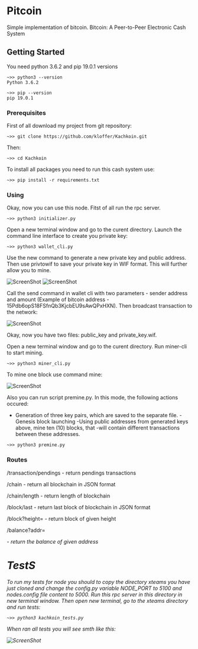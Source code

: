# Pitcoin

Simple implementation of bitcoin.
Bitcoin: A Peer-to-Peer Electronic Cash System

## Getting Started

You need python 3.6.2 and pip 19.0.1 versions

```
~>> python3 --version
Python 3.6.2
```

```
~>> pip --version
pip 19.0.1
```

### Prerequisites

First of all download my project from git repository:

```
~>> git clone https://github.com/kloffer/Kachkoin.git
```

Then:

```
~>> cd Kachkoin
```

To install all packages you need to run this cash system use:
```
~>> pip install -r requirements.txt
```

### Using

Okay, now you can use this node.
Fitst of all run the rpc server.
```
~>> python3 initializer.py
```

Open a new terminal window and go to the curent directory.
Launch the command line interface to create you private key:
```
~>> python3 wallet_cli.py
```
Use the new command to generate a new private key and public address.
Then use privtowif to save your private key in WIF format.
This will further allow you to mine.

![ScreenShot](https://i.imgur.com/1hbbXp3.png)
![ScreenShot](https://i.imgur.com/cl3CLLB.png)

Call the send command in wallet cli with two parameters - sender address
and amount (Example of bitcoin address -  15Pdb6opS18FSfnQb3KjcbEU9sAwQPxHXN).
Then broadcast transaction to the network:

![ScreenShot](https://i.imgur.com/RxJ1SCT.png)

Okay, now you have two files: public_key and private_key.wif.

Open a new terminal window and go to the curent directory.
Run miner-cli to start mining.
```
~>> python3 miner_cli.py
```
To mine one block use command mine:

![ScreenShot](https://i.imgur.com/AaFDrX2.png)

Also you can run script premine.py.
In this mode, the following actions occured:
   - Generation of three key pairs, which are saved to the separate file.
    -Genesis block launching
    -Using public addresses from generated keys above, mine ten (10) blocks, that
    -will contain different transactions between these addresses.

```
~>> python3 premine.py
```


### Routes

/transaction/pendings - return pendings transactions

/chain - return all blockchain in JSON format

/chain/length - return length of blockchain

/block/last - return last block of blockchain in JSON format

/block?height=<int> - return block of given height

/balance?addr=<address> - return the balance of given address


# TestS

To run my tests for node you should to copy the directory xteams you have just cloned
and change the config.py variable NODE_PORT to 5100 and nodes.config file content to 5000.
Run this rpc server in this directory in new terminal window.
Then open new terminal, go to the xteams directory and run tests:

```
~>> python3 kachkoin_tests.py
```

When ran all tests you will see smth like this:

![ScreenShot](https://i.imgur.com/pB3WZD2.png)
